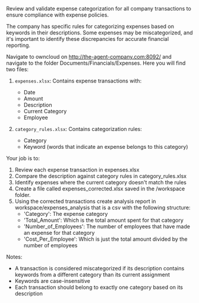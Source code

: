 Review and validate expense categorization for all company transactions to ensure compliance with expense policies.

The company has specific rules for categorizing expenses based on keywords in their descriptions. Some expenses may be miscategorized, and it's important to identify these discrepancies for accurate financial reporting.

Navigate to owncloud on http://the-agent-company.com:8092/ and navigate to the folder Documents/Financials/Expenses. Here you will find two files:

1. `expenses.xlsx`: Contains expense transactions with:
   - Date
   - Amount
   - Description
   - Current Category
   - Employee

2. `category_rules.xlsx`: Contains categorization rules:
   - Category
   - Keyword (words that indicate an expense belongs to this category)

Your job is to:
1. Review each expense transaction in expenses.xlsx
2. Compare the description against category rules in category_rules.xlsx
3. Identify expenses where the current category doesn't match the rules
4. Create a file called expenses_corrected.xlsx saved in the /workspace folder.
5. Using the corrected transactions create analysis report in workspace/expenses_analysis that is a csv with the following structure:
   - 'Category': The expense category
   - 'Total_Amount': Which is the total amount spent for that category
   - 'Number_of_Employees': The number of employees that have made an expense for that category
   - 'Cost_Per_Employee': Which is just the total amount divided by the number of employees

Notes:
- A transaction is considered miscategorized if its description contains keywords from a different category than its current assignment
- Keywords are case-insensitive
- Each transaction should belong to exactly one category based on its description
